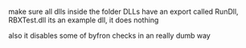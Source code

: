 make sure all dlls inside the folder DLLs have an export called RunDll, RBXTest.dll its an example dll, it does nothing

also it disables some of byfron checks in an really dumb way
